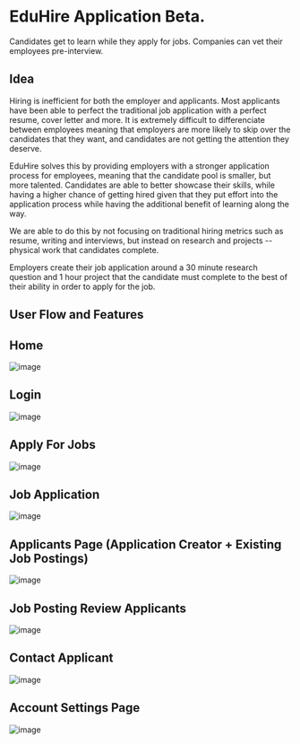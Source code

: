 # EduHire Application Beta.

Candidates get to learn while they apply for jobs. Companies can vet their employees pre-interview.

## Idea 

Hiring is inefficient for both the employer and applicants. Most applicants have been able to perfect the traditional job application with a perfect resume, cover letter and more. It is extremely difficult to differenciate between employees meaning that employers are more likely to skip over the candidates that they want, and candidates are not getting the attention they deserve.

EduHire solves this by providing employers with a stronger application process for employees, meaning that the candidate pool is smaller, but more talented. Candidates are able to better showcase their skills, while having a higher chance of getting hired given that they put effort into the application process while having the additional benefit of learning along the way.

We are able to do this by not focusing on traditional hiring metrics such as resume, writing and interviews, but instead on research and projects -- physical work that candidates complete.

Employers create their job application around a 30 minute research question and 1 hour project that the candidate must complete to the best of their ability in order to apply for the job.

## User Flow and Features

## Home
![image](https://i.imgur.com/aeczfQf.png)

## Login
![image](https://i.imgur.com/csVEA6l.png)

## Apply For Jobs
![image](https://i.imgur.com/AU65uon.png)

## Job Application
![image](https://i.imgur.com/dSwbJZZ.png)

## Applicants Page (Application Creator + Existing Job Postings)
![image](https://i.imgur.com/fAjSNEM.png)

## Job Posting Review Applicants
![image](https://i.imgur.com/4USXCLo.png)

## Contact Applicant
![image](https://i.imgur.com/TwcU5rH.png)

## Account Settings Page
![image](https://i.imgur.com/91fYK1D.png)